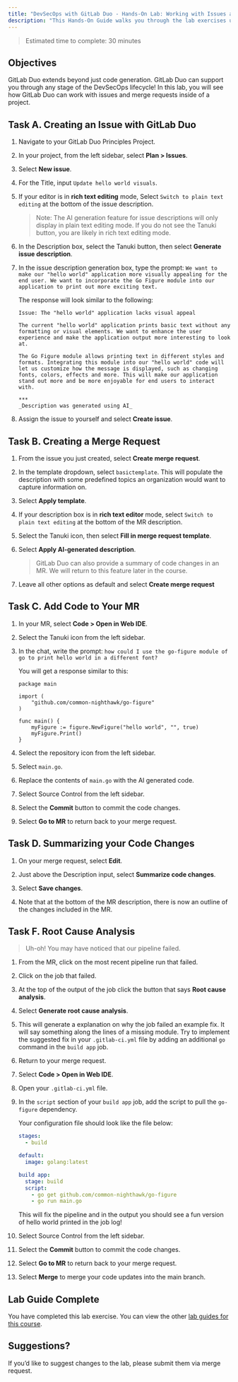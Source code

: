 ```yaml
---
title: "DevSecOps with GitLab Duo - Hands-On Lab: Working with Issues and Merge Requests"
description: "This Hands-On Guide walks you through the lab exercises used in the DevSecOps with GitLab Duo Course"
---
```


> Estimated time to complete: 30 minutes

## Objectives

GitLab Duo extends beyond just code generation. GitLab Duo can support you through any stage of the DevSecOps lifecycle! In this lab, you will see how GitLab Duo can work with issues and merge requests inside of a project.

## Task A. Creating an Issue with GitLab Duo

1. Navigate to your GitLab Duo Principles Project.

1. In your project, from the left sidebar, select **Plan > Issues**.

1. Select **New issue**.

1. For the Title, input `Update hello world visuals`.

1. If your editor is in **rich text editing** mode, Select `Switch to plain text editing` at the bottom of the issue description.

    > Note: The AI generation feature for issue descriptions will only display in plain text editing mode. If you do not see the Tanuki button, you are likely in rich text editing mode.

1. In the Description box, select the Tanuki button, then select **Generate issue description**.

1. In the issue description generation box, type the prompt: `We want to make our "hello world" application more visually appealing for the end user. We want to incorporate the Go Figure module into our application to print out more exciting text.`

    The response will look similar to the following:

    ```
    Issue: The "hello world" application lacks visual appeal

    The current "hello world" application prints basic text without any formatting or visual elements. We want to enhance the user experience and make the application output more interesting to look at. 

    The Go Figure module allows printing text in different styles and formats. Integrating this module into our "hello world" code will let us customize how the message is displayed, such as changing fonts, colors, effects and more. This will make our application stand out more and be more enjoyable for end users to interact with.

    ***
    _Description was generated using AI_

    ```

1. Assign the issue to yourself and select **Create issue**.

## Task B. Creating a Merge Request

1. From the issue you just created, select **Create merge request**.

1. In the template dropdown, select `basictemplate`. This will populate the description with some predefined topics an organization would want to capture information on.

1. Select **Apply template**.

1. If your description box is in **rich text editor** mode, select `Switch to plain text editing` at the bottom of the MR description.

1. Select the Tanuki icon, then select **Fill in merge request template**.

1. Select **Apply AI-generated description**.

    > GitLab Duo can also provide a summary of code changes in an MR. We will return to this feature later in the course.

1. Leave all other options as default and select **Create merge request**

## Task C. Add Code to Your MR

1. In your MR, select **Code > Open in Web IDE**.

1. Select the Tanuki icon from the left sidebar.

1. In the chat, write the prompt: `how could I use the go-figure module of go to print hello world in a different font?`

    You will get a response similar to this:

    ```
    package main

    import (
        "github.com/common-nighthawk/go-figure"
    )

    func main() {
        myFigure := figure.NewFigure("hello world", "", true)
        myFigure.Print()
    }
    ```

1. Select the repository icon from the left sidebar.

1. Select `main.go`.

1. Replace the contents of `main.go` with the AI generated code.

1. Select Source Control from the left sidebar.

1. Select the **Commit** button to commit the code changes.

1. Select **Go to MR** to return back to your merge request.

## Task D. Summarizing your Code Changes

1. On your merge request, select **Edit**.

1. Just above the Description input, select **Summarize code changes**.

1. Select **Save changes**.

1. Note that at the bottom of the MR description, there is now an outline of the changes included in the MR.

## Task F. Root Cause Analysis

> Uh-oh! You may have noticed that our pipeline failed.

1. From the MR, click on the most recent pipeline run that failed.

1. Click on the job that failed.

1. At the top of the output of the job click the button that says **Root cause analysis**.

1. Select **Generate root cause analysis**.

1. This will generate a explanation on why the job failed an example fix. It will say something along the lines of a missing module. Try to implement the suggested fix in your `.gitlab-ci.yml` file by adding an additional `go` command in the `build app` job.

1. Return to your merge request.

1. Select **Code > Open in Web IDE**.

1. Open your `.gitlab-ci.yml` file.

1. In the `script` section of your `build app` job, add the script to pull the `go-figure` dependency.

    Your configuration file should look like the file below:

    ```yml
    stages:
      - build

    default:
      image: golang:latest

    build app:
      stage: build
      script: 
        - go get github.com/common-nighthawk/go-figure
        - go run main.go
    ```

    This will fix the pipeline and in the output you should see a fun version of hello world printed in the job log!

1. Select Source Control from the left sidebar.

1. Select the **Commit** button to commit the code changes.

1. Select **Go to MR** to return back to your merge request.

1. Select **Merge** to merge your code updates into the main branch.

## Lab Guide Complete

You have completed this lab exercise. You can view the other [lab guides for this course](/handbook/customer-success/professional-services-engineering/education-services/devsecopswithduo).

## Suggestions?

If you’d like to suggest changes to the lab, please submit them via merge request.
